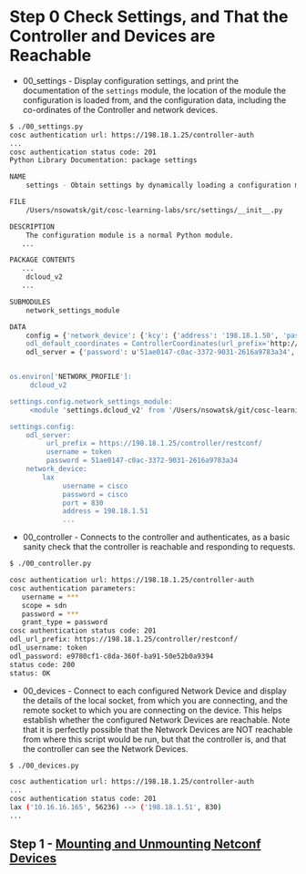 # Step 0 Check Settings, and That the Controller and Devices are Reachable

* 00_settings - Display configuration settings, and print the documentation of the `settings` module, the location of the module the configuration is loaded from, and the configuration data, including the co-ordinates of the Controller and network devices.

```bash
$ ./00_settings.py
cosc authentication url: https://198.18.1.25/controller-auth
...
cosc authentication status code: 201
Python Library Documentation: package settings

NAME
    settings - Obtain settings by dynamically loading a configuration module located in package 'settings'.

FILE
    /Users/nsowatsk/git/cosc-learning-labs/src/settings/__init__.py

DESCRIPTION
    The configuration module is a normal Python module.
   ...

PACKAGE CONTENTS
   ...
    dcloud_v2
   ...

SUBMODULES
    network_settings_module

DATA
    config = {'network_device': {'kcy': {'address': '198.18.1.50', 'passwo...
    odl_default_coordinates = ControllerCoordinates(url_prefix='http://loc...
    odl_server = {'password': u'51ae0147-c0ac-3372-9031-2616a9783a34', 'ur...


os.environ['NETWORK_PROFILE']:
     dcloud_v2

settings.config.network_settings_module:
     <module 'settings.dcloud_v2' from '/Users/nsowatsk/git/cosc-learning-labs/src/settings/dcloud_v2.pyc'>

settings.config:
    odl_server:
         url_prefix = https://198.18.1.25/controller/restconf/
         username = token
         password = 51ae0147-c0ac-3372-9031-2616a9783a34
    network_device:
        lax
             username = cisco
             password = cisco
             port = 830
             address = 198.18.1.51
             ...
```

* 00_controller - Connects to the controller and authenticates, as a basic sanity check that the controller is reachable and responding to requests.

```bash
$ ./00_controller.py

cosc authentication url: https://198.18.1.25/controller-auth
cosc authentication parameters:
   username = ***
   scope = sdn
   password = ***
   grant_type = password
cosc authentication status code: 201
odl_url_prefix: https://198.18.1.25/controller/restconf/
odl_username: token
odl_password: e9780cf1-c8da-360f-ba91-50e52b0a9394
status code: 200
status: OK

```

* 00_devices - Connect to each configured Network Device and display the details of the local socket, from which you are connecting, and the remote socket to which you are connecting on the device. This helps establish whether the configured Network Devices are reachable. Note that it is perfectly possible that the Network Devices are NOT reachable from where this script would be run, but that the controller is, and that the controller can see the Network Devices.

```bash
$ ./00_devices.py 

cosc authentication url: https://198.18.1.25/controller-auth
...
cosc authentication status code: 201
lax ('10.16.16.165', 56236) --> ('198.18.1.51', 830)
...
```

## Step 1 - [Mounting and Unmounting Netconf Devices](1.md)

